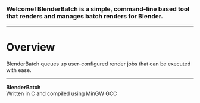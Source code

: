 <!-- <img src="assets/images/banner.png">

# [<b>>> Download Latest</b>](https://github.com/o7q/MediaDownloader/releases/download/v3.8.2.0/MediaDownloader.v3.8.2.0.zip) -->
### Welcome! BlenderBatch is a simple, command-line based tool that renders and manages batch renders for Blender.

<!-- ---

<img src="assets/images/program.png"> -->

---

# Overview
BlenderBatch queues up user-configured render jobs that can be executed with ease.

<!-- ---

# Usage

<br>

## **Interface** -->

---

**BlenderBatch** \
Written in C and compiled using MinGW GCC